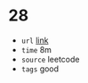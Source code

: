 # 28
- `url` [link](https://leetcode.com/problems/find-the-index-of-the-first-occurrence-in-a-string/description/?envType=study-plan-v2&envId=programming-skills)
- `time` 8m
- `source` leetcode
- `tags` good
